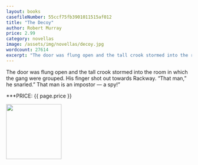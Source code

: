 ```yaml
---
layout: books
casefileNumber: 55ccf75fb3901011515af012
title: "The Decoy"
author: Robert Murray
price: 2.99
category: novellas
image: /assets/img/novellas/decoy.jpg
wordcount: 27614
excerpt: "The door was flung open and the tall crook stormed into the room in which the gang were grouped. His finger shot out towards Rackway. \"That man,\" he snarled.\" That man is an impostor — a spy!\""
---
```


The door was flung open and the tall crook stormed into the room in which the gang were grouped. His finger shot out towards Rackway. “That man,” he snarled.” That man is an impostor — a spy!”

***PRICE: {{ page.price }}

<a href="https://transactions.sendowl.com/packages/32886/8695C23E/add_to_cart" rel="nofollow"><img style="width: 150px;" src="https://transactions.sendowl.com/assets/external/add-to-cart.png" /></a><script type="text/javascript" src="https://transactions.sendowl.com/assets/sendowl.js" ></script>